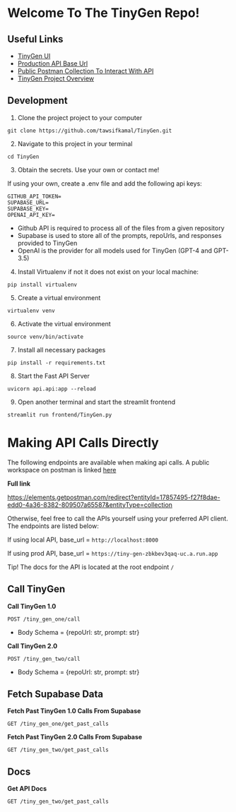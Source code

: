 
# Welcome To The TinyGen Repo!

## Useful Links

- [TinyGen UI](https://tiny-gen.streamlit.app/)
- [Production API Base Url](https://tiny-gen-zbkbev3qaq-uc.a.run.app)
- [Public Postman Collection To Interact With API](https://www.postman.com/red-water-664033/workspace/tinygen/documentation/17857495-f27f8dae-edd0-4a36-8382-809507a65587)
- [TinyGen Project Overview](https://tawsifkamal.notion.site/TinyGen-3bc759c6254a4e33ad7f7fac86d97c0b?pvs=74)



## Development

1. Clone the project project to your computer

```
git clone https://github.com/tawsifkamal/TinyGen.git
```

2. Navigate to this project in your terminal

```
cd TinyGen
```

3. Obtain the secrets. Use your own or contact me!

If using your own, create a .env file and add the following api keys:

```
GITHUB_API_TOKEN=
SUPABASE_URL=
SUPABASE_KEY=
OPENAI_API_KEY=
```

- Github API is required to process all of the files from a given repository
- Supabase is used to store all of the prompts, repoUrls, and responses provided to TinyGen
- OpenAI is the provider for all models used for TinyGen (GPT-4 and GPT-3.5)

4. Install Virtualenv if not it does not exist on your local machine:

```
pip install virtualenv
```

5. Create a virtual environment
```
virtualenv venv
```


6. Activate the virtual environment

```
source venv/bin/activate
```

7. Install all necessary packages
```
pip install -r requirements.txt
```

8. Start the Fast API Server
```
uvicorn api.api:app --reload
```

9. Open another terminal and start the streamlit frontend
```
streamlit run frontend/TinyGen.py
```

# Making API Calls Directly
The following endpoints are available when making api calls. A public workspace on postman is linked [here](https://elements.getpostman.com/redirect?entityId=17857495-f27f8dae-edd0-4a36-8382-809507a65587&entityType=collection)

**Full link**

https://elements.getpostman.com/redirect?entityId=17857495-f27f8dae-edd0-4a36-8382-809507a65587&entityType=collection

Otherwise, feel free to call the APIs yourself using your preferred API client. The endpoints are listed below:

If using local API, base_url = ```http://localhost:8000```

If using prod API, base_url = ```https://tiny-gen-zbkbev3qaq-uc.a.run.app```

Tip! The docs for the API is located at the root endpoint ```/```
## Call TinyGen

**Call TinyGen 1.0**

```POST /tiny_gen_one/call``` 

- Body Schema = {repoUrl: str, prompt: str}

**Call TinyGen 2.0**

```POST /tiny_gen_two/call``` 

- Body Schema = {repoUrl: str, prompt: str}

## Fetch Supabase Data

**Fetch Past TinyGen 1.0 Calls From Supabase**

```GET /tiny_gen_one/get_past_calls``` 

**Fetch Past TinyGen 2.0 Calls From Supabase**

```GET /tiny_gen_two/get_past_calls``` 

## Docs
**Get API Docs**

```GET /tiny_gen_two/get_past_calls``` 